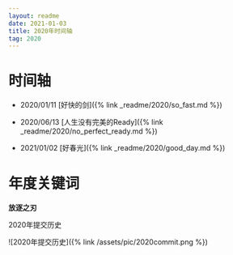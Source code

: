 ```yaml
---
layout: readme
date: 2021-01-03
title: 2020年时间轴
tag: 2020
---
```


# 时间轴

- 2020/01/11 [好快的剑]({% link _readme/2020/so_fast.md %})

- 2020/06/13 [人生没有完美的Ready]({% link _readme/2020/no_perfect_ready.md %})

- 2021/01/02 [好春光]({% link _readme/2020/good_day.md %})

# 年度关键词

**放逐之刃**

2020年提交历史

![2020年提交历史]({% link /assets/pic/2020commit.png %})
